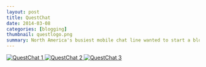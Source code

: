 ```yaml
---
layout: post
title: QuestChat
date: 2014-03-08
categories: [blogging]
thumbnail: questlogo.png
summary: North America's busiest mobile chat line wanted to start a blog for their users that focused on dating and relationship advice for both men and women. 
---
```


<a class="zoom" rel="gallery" href="{{ site.url }}/images/questchat - How to Know if He’s The One.png">
  <img alt="QuestChat 1" src="{{ site.url }}/images/questchat - How to Know if He’s The One.png"/>
</a>

<a class="zoom" rel="gallery" href="{{ site.url }}/images/questchat - Is an Open Relationship for Me.png">
  <img alt="QuestChat 2" src="{{ site.url }}/images/questchat - Is an Open Relationship for Me.png"/>
</a>

<a class="zoom" rel="gallery" href="{{ site.url }}/images/questchat - 5 Cheap Date Ideas That Don't Seem Cheap.png">
  <img alt="QuestChat 3" src="{{ site.url }}/images/questchat - 5 Cheap Date Ideas That Don't Seem Cheap.png"/>
</a>